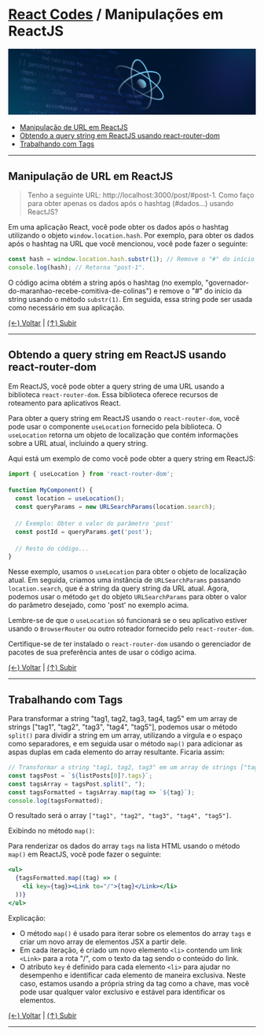 # [React Codes](https://github.com/systemboys/React_Codes#react-codes "React Codes") / Manipulações em ReactJS

[![Manipulações com ReactJS](https://github.com/systemboys/React_Codes/raw/main/Manipula%C3%A7%C3%B5es%20com%20ReactJS/images/Manipulacoes_com_ReactJS.png "Manipulações com ReactJS")](https://github.com/systemboys/React_Codes/raw/main/Manipula%C3%A7%C3%B5es%20com%20ReactJS/images/Manipulacoes_com_ReactJS.png "Manipulações com ReactJS")

- [Manipulação de URL em ReactJS](#manipula%C3%A7%C3%A3o-de-url-em-reactjs "Manipulação de URL em ReactJS")
- [Obtendo a query string em ReactJS usando react-router-dom](#obtendo-a-query-string-em-reactjs-usando-react-router-dom "Obtendo a query string em ReactJS usando react-router-dom")
- [Trabalhando com Tags](#trabalhando-com-tags "Trabalhando com Tags")

---

## Manipulação de URL em ReactJS

> Tenho a seguinte URL: http://localhost:3000/post/#post-1. Como faço para obter apenas os dados após o hashtag (#dados...) usando ReactJS?

Em uma aplicação React, você pode obter os dados após o hashtag utilizando o objeto `window.location.hash`. Por exemplo, para obter os dados após o hashtag na URL que você mencionou, você pode fazer o seguinte:

```jsx
const hash = window.location.hash.substr(1); // Remove o "#" do início da string.
console.log(hash); // Retorna "post-1".
```

O código acima obtém a string após o hashtag (no exemplo, "governador-do-maranhao-recebe-comitiva-de-colinas") e remove o "#" do início da string usando o método `substr(1)`. Em seguida, essa string pode ser usada como necessário em sua aplicação.

[(&larr;) Voltar](https://github.com/systemboys/React_Codes#react-codes "Voltar ao Sumário") | 
[(&uarr;) Subir](#react-codes--manipula%C3%A7%C3%B5es-em-reactjs "Subir para o topo")

---

## Obtendo a query string em ReactJS usando react-router-dom

Em ReactJS, você pode obter a query string de uma URL usando a biblioteca `react-router-dom`. Essa biblioteca oferece recursos de roteamento para aplicativos React.

Para obter a query string em ReactJS usando o `react-router-dom`, você pode usar o componente `useLocation` fornecido pela biblioteca. O `useLocation` retorna um objeto de localização que contém informações sobre a URL atual, incluindo a query string.

Aqui está um exemplo de como você pode obter a query string em ReactJS:

```jsx
import { useLocation } from 'react-router-dom';

function MyComponent() {
  const location = useLocation();
  const queryParams = new URLSearchParams(location.search);
  
  // Exemplo: Obter o valor do parâmetro 'post'
  const postId = queryParams.get('post');
  
  // Resto do código...
}
```

Nesse exemplo, usamos o `useLocation` para obter o objeto de localização atual. Em seguida, criamos uma instância de `URLSearchParams` passando `location.search`, que é a string da query string da URL atual. Agora, podemos usar o método `get` do objeto `URLSearchParams` para obter o valor do parâmetro desejado, como 'post' no exemplo acima.

Lembre-se de que o `useLocation` só funcionará se o seu aplicativo estiver usando o `BrowserRouter` ou outro roteador fornecido pelo `react-router-dom`.

Certifique-se de ter instalado o `react-router-dom` usando o gerenciador de pacotes de sua preferência antes de usar o código acima.

[(&larr;) Voltar](https://github.com/systemboys/React_Codes#react-codes "Voltar ao Sumário") | 
[(&uarr;) Subir](#react-codes--manipula%C3%A7%C3%B5es-em-reactjs "Subir para o topo")

---

## Trabalhando com Tags

Para transformar a string "tag1, tag2, tag3, tag4, tag5" em um array de strings ["tag1", "tag2", "tag3", "tag4", "tag5"], podemos usar o método `split()` para dividir a string em um array, utilizando a vírgula e o espaço como separadores, e em seguida usar o método `map()` para adicionar as aspas duplas em cada elemento do array resultante. Ficaria assim:

```jsx
// Transformar a string "tag1, tag2, tag3" em um array de strings ["tag1", "tag2", "tag3"]
const tagsPost = `${listPosts[0]?.tags}`;
const tagsArray = tagsPost.split(", ");
const tagsFormatted = tagsArray.map(tag => `${tag}`);
console.log(tagsFormatted);
```

O resultado será o array `["tag1", "tag2", "tag3", "tag4", "tag5"]`.

Exibindo no método `map()`:

Para renderizar os dados do array `tags` na lista HTML usando o método `map()` em ReactJS, você pode fazer o seguinte:

```jsx
<ul>
  {tagsFormatted.map((tag) => (
    <li key={tag}><Link to="/">{tag}</Link></li>
  ))}
</ul>
```

Explicação: 
- O método `map()` é usado para iterar sobre os elementos do array `tags` e criar um novo array de elementos JSX a partir dele. 
- Em cada iteração, é criado um novo elemento `<li>` contendo um link `<Link>` para a rota "/", com o texto da tag sendo o conteúdo do link.
- O atributo `key` é definido para cada elemento `<li>` para ajudar no desempenho e identificar cada elemento de maneira exclusiva. Neste caso, estamos usando a própria string da tag como a chave, mas você pode usar qualquer valor exclusivo e estável para identificar os elementos.

[(&larr;) Voltar](https://github.com/systemboys/React_Codes#react-codes "Voltar ao Sumário") | 
[(&uarr;) Subir](#react-codes--manipula%C3%A7%C3%B5es-em-reactjs "Subir para o topo")

---